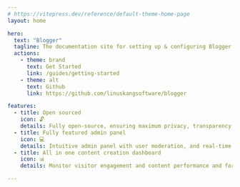 ```yaml
---
# https://vitepress.dev/reference/default-theme-home-page
layout: home

hero:
  text: "Blogger"
  tagline: The documentation site for setting up & configuring Blogger
  actions:
    - theme: brand
      text: Get Started
      link: /guides/getting-started
    - theme: alt
      text: Github
      link: https://github.com/linuskangsoftware/blogger

features:
  - title: Open sourced
    icon: 🔓
    details: Fully open-source, ensuring maximum privacy, transparency, and control over your content and infrastructure
  - title: Fully featured admin panel
    icon: 💻
    details: Intuitive admin panel with user moderation, and real-time security analytics to streamline site administration
  - title: All in one content creation dashboard
    icon: 📊
    details: Monitor visitor engagement and content performance and for creating blog posts.

---
```


